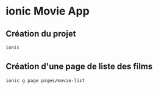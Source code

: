 # ionic Movie App

## Création du projet

```bash
ionic 
```

## Création d'une page de liste des films

```bash
ionic g page pages/movie-list
```

